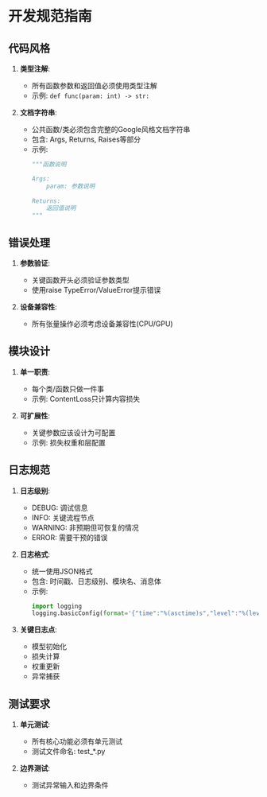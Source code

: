# 开发规范指南

## 代码风格
1. **类型注解**:
   - 所有函数参数和返回值必须使用类型注解
   - 示例: `def func(param: int) -> str:`

2. **文档字符串**:
   - 公共函数/类必须包含完整的Google风格文档字符串
   - 包含: Args, Returns, Raises等部分
   - 示例:
     ```python
     """函数说明
     
     Args:
         param: 参数说明
         
     Returns:
         返回值说明
     """
     ```

## 错误处理
1. **参数验证**:
   - 关键函数开头必须验证参数类型
   - 使用raise TypeError/ValueError提示错误

2. **设备兼容性**:
   - 所有张量操作必须考虑设备兼容性(CPU/GPU)

## 模块设计
1. **单一职责**:
   - 每个类/函数只做一件事
   - 示例: ContentLoss只计算内容损失

2. **可扩展性**:
   - 关键参数应该设计为可配置
   - 示例: 损失权重和层配置

## 日志规范
1. **日志级别**:
   - DEBUG: 调试信息
   - INFO: 关键流程节点
   - WARNING: 非预期但可恢复的情况
   - ERROR: 需要干预的错误

2. **日志格式**:
   - 统一使用JSON格式
   - 包含: 时间戳、日志级别、模块名、消息体
   - 示例: 
     ```python
     import logging
     logging.basicConfig(format='{"time":"%(asctime)s","level":"%(levelname)s","module":"%(module)s","message":"%(message)s"}')
     ```

3. **关键日志点**:
   - 模型初始化
   - 损失计算
   - 权重更新
   - 异常捕获

## 测试要求
1. **单元测试**:
   - 所有核心功能必须有单元测试
   - 测试文件命名: test_*.py

2. **边界测试**:
   - 测试异常输入和边界条件
